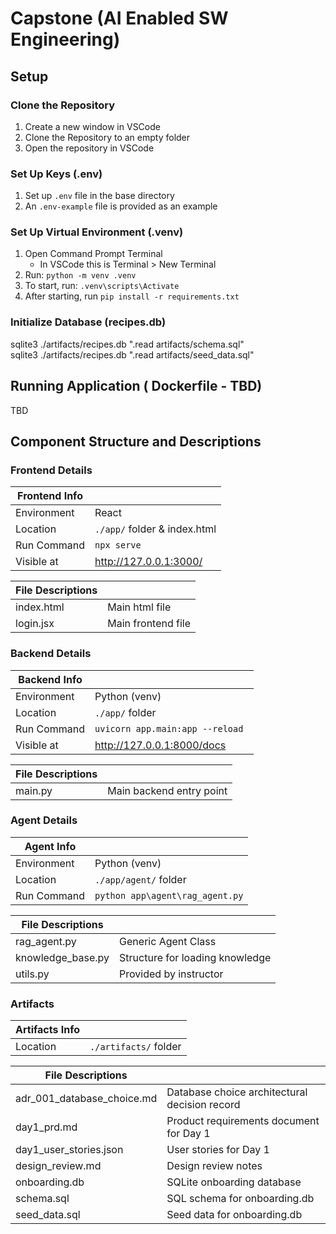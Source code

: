 # Capstone (AI Enabled SW Engineering)
## Setup
### Clone the Repository
1. Create a new window in VSCode
1. Clone the Repository to an empty folder
1. Open the repository in VSCode

### Set Up Keys (.env)
1. Set up ```.env``` file in the base directory
1. An ```.env-example``` file is provided as an example

### Set Up Virtual Environment (.venv)
1. Open Command Prompt Terminal
    * In VSCode this is Terminal > New Terminal
1. Run: ```python -m venv .venv```
1. To start, run:  ```.venv\scripts\Activate```
1. After starting, run ```pip install -r requirements.txt```

### Initialize Database (recipes.db)
sqlite3 ./artifacts/recipes.db ".read artifacts/schema.sql"                             
sqlite3 ./artifacts/recipes.db ".read artifacts/seed_data.sql"

## Running Application ( Dockerfile - TBD)
TBD

## Component Structure and Descriptions
### Frontend Details

| Frontend Info   |  |
|------------|---------------------|
| Environment | React      |
| Location  | ```./app/``` folder & index.html |
| Run Command | ```npx serve``` |
| Visible at | http://127.0.0.1:3000/ |

| File Descriptions |   |
|------------|---------------------|
| index.html | Main html file      |
| login.jsx  | Main frontend file  |

### Backend Details
| Backend Info   |  |
|---------------|---------------------|
| Environment   | Python (venv)       |
| Location      | `./app/` folder     |
| Run Command   | ```uvicorn app.main:app --reload ```  |
| Visible at    | http://127.0.0.1:8000/docs |

| File Descriptions   |   |
|---------------------|---------------------|
| main.py             | Main backend entry point |

### Agent Details
| Agent Info   |  |
|--------------|-----------------------------|
| Environment  | Python (venv)               |
| Location     | `./app/agent/` folder       |
| Run Command  | `python app\agent\rag_agent.py` |

| File Descriptions   |   |
|---------------------|-----------------------------|
| rag_agent.py        | Generic Agent Class          |
| knowledge_base.py   | Structure for loading knowledge |
| utils.py            | Provided by instructor       |
### Artifacts
| Artifacts Info   |   |
|---------------------|-----------------------------|
| Location     | `./artifacts/` folder       |

| File Descriptions   |   |
|---------------------|-----------------------------|
| adr_001_database_choice.md | Database choice architectural decision record |
| day1_prd.md               | Product requirements document for Day 1        |
| day1_user_stories.json    | User stories for Day 1                         |
| design_review.md          | Design review notes                            |
| onboarding.db             | SQLite onboarding database                     |
| schema.sql                | SQL schema for onboarding.db                   |
| seed_data.sql             | Seed data for onboarding.db                    |


